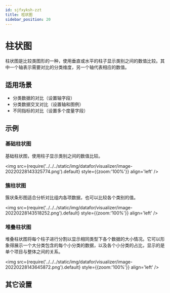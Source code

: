 ```yaml
---
id: sjfxyksh-zzt
title: 柱状图
sidebar_position: 20
---
```

# 柱状图

柱状图是比较类图形的一种，使用垂直或水平的柱子显示类别之间的数值比较。其中一个轴表示需要对比的分类维度，另一个轴代表相应的数值。

## 适用场景

- 分类数据的对比（设置轴字段）
- 分类数据交叉对比（设置轴和图例）
- 不同指标的对比（设置多个度量字段）

## 示例

### 基础柱状图

基础柱状图，使用柱子显示类别之间的数值比较。

<img src={require('../../../static/img/datafor/visualizer/image-20220228143325774.png').default} 
  style={{zoom:'100%'}}
  align='left'
/> 
<div style={{clear:"both"}}></div>

### 簇柱状图

簇状条形图适合分析对比组内各项数据，也可以比较各个类别的值。

<img src={require('../../../static/img/datafor/visualizer/image-20220228143518252.png').default} 
  style={{zoom:'100%'}}
  align='left'
/> 
<div style={{clear:"both"}}></div>

### 堆叠柱状图

堆叠柱状图将每个柱子进行分割以显示相同类型下各个数据的大小情况。它可以形象得展示一个大分类包含的每个小分类的数据，以及各个小分类的占比，显示的是单个项目与整体之间的关系。

<img src={require('../../../static/img/datafor/visualizer/image-20220228143645872.png').default} 
  style={{zoom:'100%'}}
  align='left'
/> 
<div style={{clear:"both"}}></div>

## 其它设置